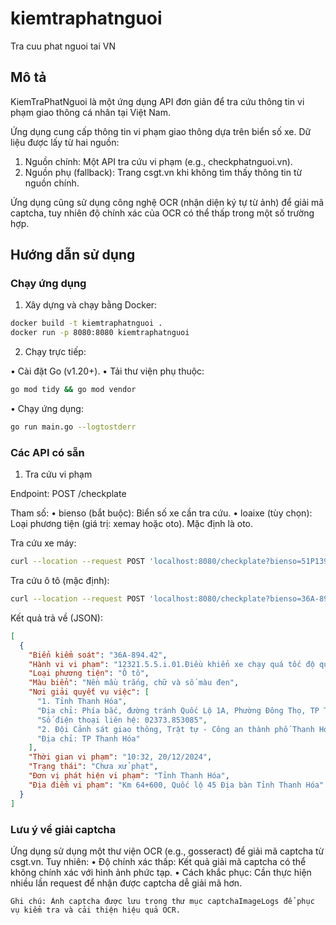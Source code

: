 # kiemtraphatnguoi

Tra cuu phat nguoi tai VN

## Mô tả

KiemTraPhatNguoi là một ứng dụng API đơn giản để tra cứu thông tin vi phạm giao thông cá nhân tại Việt Nam.

Ứng dụng cung cấp thông tin vi phạm giao thông dựa trên biển số xe. Dữ liệu được lấy từ hai nguồn:
  1. Nguồn chính: Một API tra cứu vi phạm (e.g., checkphatnguoi.vn).
  2. Nguồn phụ (fallback): Trang csgt.vn khi không tìm thấy thông tin từ nguồn chính.

Ứng dụng cũng sử dụng công nghệ OCR (nhận diện ký tự từ ảnh) để giải mã captcha, tuy nhiên độ chính xác của OCR có thể thấp trong một số trường hợp.

## Hướng dẫn sử dụng

### Chạy ứng dụng

1. Xây dựng và chạy bằng Docker:

```bash
docker build -t kiemtraphatnguoi .
docker run -p 8080:8080 kiemtraphatnguoi
```

2. Chạy trực tiếp:
  
•	Cài đặt Go (v1.20+).
•	Tải thư viện phụ thuộc:


```bash
go mod tidy && go mod vendor
```
	
•	Chạy ứng dụng:

```bash
go run main.go --logtostderr
```

### Các API có sẵn

1. Tra cứu vi phạm

Endpoint: POST /checkplate

Tham số:
	•	bienso (bắt buộc): Biển số xe cần tra cứu.
	•	loaixe (tùy chọn): Loại phương tiện (giá trị: xemay hoặc oto). Mặc định là oto.

Tra cứu xe máy:

```bash
curl --location --request POST 'localhost:8080/checkplate?bienso=51P139039&loaixe=xemay'
```

Tra cứu ô tô (mặc định):

```bash
curl --location --request POST 'localhost:8080/checkplate?bienso=36A-894.42'
```

Kết quả trả về (JSON):

```json
[
  {
    "Biển kiểm soát": "36A-894.42",
    "Hành vi vi phạm": "12321.5.5.i.01.Điều khiển xe chạy quá tốc độ quy định từ 10 km/h đến 20 km/h",
    "Loại phương tiện": "Ô tô",
    "Màu biển": "Nền mầu trắng, chữ và số màu đen",
    "Nơi giải quyết vụ việc": [
      "1. Tỉnh Thanh Hóa",
      "Địa chỉ: Phía bắc, đường tránh Quốc Lộ 1A, Phường Đông Thọ, TP Thanh Hóa",
      "Số điện thoại liên hệ: 02373.853085",
      "2. Đội Cảnh sát giao thông, Trật tự - Công an thành phố Thanh Hóa - Tỉnh Thanh Hóa",
      "Địa chỉ: TP Thanh Hóa"
    ],
    "Thời gian vi phạm": "10:32, 20/12/2024",
    "Trạng thái": "Chưa xử phạt",
    "Đơn vị phát hiện vi phạm": "Tỉnh Thanh Hóa",
    "Địa điểm vi phạm": "Km 64+600, Quốc lộ 45 Địa bàn Tỉnh Thanh Hóa"
  }
]
```

### Lưu ý về giải captcha

Ứng dụng sử dụng một thư viện OCR (e.g., gosseract) để giải mã captcha từ csgt.vn. Tuy nhiên:
	•	Độ chính xác thấp: Kết quả giải mã captcha có thể không chính xác với hình ảnh phức tạp.
	•	Cách khắc phục: Cần thực hiện nhiều lần request để nhận được captcha dễ giải mã hơn.

	Ghi chú: Ảnh captcha được lưu trong thư mục captchaImageLogs để phục vụ kiểm tra và cải thiện hiệu quả OCR.


